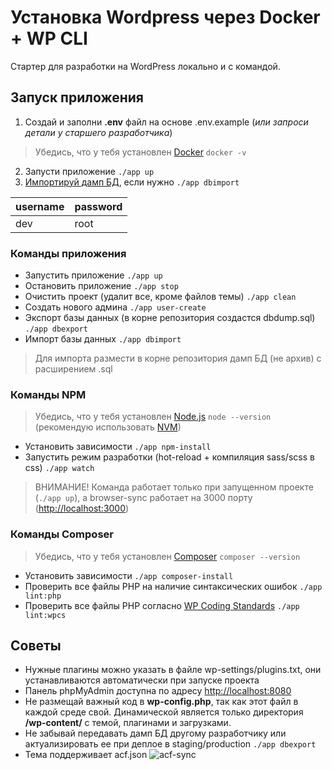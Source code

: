 # Установка Wordpress через Docker + WP CLI
Стартер для разработки на WordPress локально и с командой.

## Запуск приложения
1. Создай и заполни **.env** файл на основе .env.example (*или запроси детали у старшего разработчика*)
> Убедись, что у тебя установлен [Docker](https://www.docker.com) `docker -v`
2. Запусти приложение `./app up`
3. [Импортируй дамп БД](#dbimport), если нужно `./app dbimport`

| username | password |
| -------- | -------- |
| dev      | root     |

### Команды приложения
- Запустить приложение `./app up`
- Остановить приложение `./app stop`
- Очистить проект (удалит все, кроме файлов темы) `./app clean`
- Создать нового админа `./app user-create`
- Экспорт базы данных (в корне репозитория создастся dbdump.sql) `./app dbexport`
- <a id="dbimport"></a>Импорт базы данных `./app dbimport`
> Для импорта размести в корне репозитория дамп БД (не архив) с расширением .sql

### Команды NPM
> Убедись, что у тебя установлен [Node.js](https://nodejs.org/en) `node --version` (рекомендую использовать [NVM](https://github.com/nvm-sh/nvm))
- Установить зависимости `./app npm-install`
- Запустить режим разработки (hot-reload + компиляция sass/scss в css) `./app watch`
> ВНИМАНИЕ! Команда работает только при запущенном проекте (`./app up`), а browser-sync работает на 3000 порту ([http://localhost:3000](http://localhost:3000/))

### Команды Composer
> Убедись, что у тебя установлен [Composer](https://getcomposer.org/) `composer --version`
- Установить зависимости `./app composer-install`
- Проверить все файлы PHP на наличие синтаксических ошибок `./app lint:php`
- Проверить все файлы PHP согласно [WP Coding Standards](https://developer.wordpress.org/coding-standards/wordpress-coding-standards/php/) `./app lint:wpcs`

## Советы
- Нужные плагины можно указать в файле wp-settings/plugins.txt, они устанавливаются автоматически при запуске проекта
- Панель phpMyAdmin доступна по адресу [http://localhost:8080](http://localhost:8080/)
- Не размещай важный код в **wp-config.php**, так как этот файл в каждой среде свой. Динамической является только директория **/wp-content/** с темой, плагинами и загрузками.
- Не забывай передавать дамп БД другому разработчику или актуализировать ее при деплое в staging/production `./app dbexport`
- Тема поддерживает acf.json
![acf-sync](https://github.com/mksddn/wp-starter/assets/22976310/da78f925-ca72-4124-87a9-1e58dee0f398)